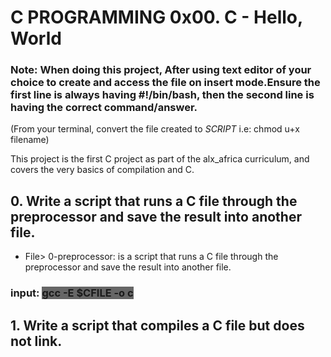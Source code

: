 <h1>C PROGRAMMING 0x00. C - Hello, World</h1>
<h3>Note: When doing this project, After using text editor of your choice to create and access the file on insert mode.Ensure the first line is always having #!/bin/bash, then the second line is having the correct command/answer.</h3>
<p>(From your terminal, convert the file created to <em>SCRIPT</em> i.e: chmod u+x filename)</p>
<p>This project is the first C project as part of the alx_africa curriculum, and covers the very basics of compilation and C.</p>
<h2>0. Write a script that runs a C file through the preprocessor and save the result into another file.</h2>
<ul> <li>File> 0-preprocessor: is a script that runs a C file through the preprocessor and save the result into another file.</li></ul>
<h3>input: <span style="background-color: #666">gcc -E $CFILE -o c</span></h3>
<h2>1. Write a script that compiles a C file but does not link.</h2>
